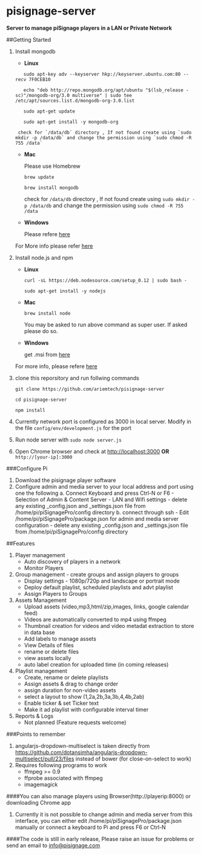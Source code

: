 # pisignage-server
**Server to manage piSignage players in a LAN or Private Network**

##Getting Started
1. Install mongodb
     - **Linux**
     ```
        sudo apt-key adv --keyserver hkp://keyserver.ubuntu.com:80 --recv 7F0CEB10
        
        echo "deb http://repo.mongodb.org/apt/ubuntu "$(lsb_release -sc)"/mongodb-org/3.0 multiverse" | sudo tee /etc/apt/sources.list.d/mongodb-org-3.0.list
        
        sudo apt-get update
        
        sudo apt-get install -y mongodb-org
    ```
        check for `/data/db` directory , If not found create using `sudo mkdir -p /data/db` and change the permission using `sudo chmod -R 755 /data`
     - **Mac**
        
        Please use Homebrew
        ```
        brew update
        
        brew install mongodb
        ```
        check for `/data/db` directory , If not found create using `sudo mkdir -p /data/db` and change the permission using `sudo chmod -R 755 /data`
            
     - **Windows**
     
        Please refere [here](http://docs.mongodb.org/manual/tutorial/install-mongodb-on-windows/#install-mongodb-on-windows)
        
    For More info please refer [here](http://docs.mongodb.org/manual/installation/)
        
2. Install node.js and npm
     - **Linux**
        ```
        curl -sL https://deb.nodesource.com/setup_0.12 | sudo bash -
        
        sudo apt-get install -y nodejs
        ```
     - **Mac**
        ```
        brew install node
        ```
        You may be asked to run above command as super user. If asked please do so.
        
     - **Windows**
        
        get .msi from [here](https://nodejs.org/download/)
        
    For more info, please refere [here](https://github.com/joyent/node/wiki/Installation)
        
3. clone this reporsitory and run follwing commands
    ```
    git clone https://github.com/ariemtech/pisignage-server 
    
    cd pisignage-server
    
    npm install
    ```
4. Currently network port is configured as 3000 in local server. Modify in the file `config/env/development.js` for the port
5. Run node server with `sudo node server.js`
6. Open Chrome browser and check at [http://localhost:3000](http://localhost:3000) **OR** `http://[your-ip]:3000`


###Configure Pi
1. Download the pisignage player software
2. Configure admin and media server to your local address and port using one the following
    a. Connect Keyboard and press Ctrl-N or F6
        - Selection of Admin & Content Server
        - LAN and Wifi settings
        - delete any existing _config.json and _settings.json file from /home/pi/piSignagePro/config directory
    b. connect through ssh
        - Edit /home/pi/piSignagePro/package.json for admin and media server configuration
        - delete any existing _config.json and _settings.json file from /home/pi/piSignagePro/config directory

##Features
1. Player management
    - Auto discovery of players in a network
    - Monitor Players
2. Group management - create groups and assign players to groups
    - Display settings - 1080p/720p and landscape or portrait mode
    - Deploy default playlist, scheduled playlists and advt playlist
    - Assign Players to Groups
3. Assets Management
    - Upload assets (video,mp3,html/zip,images, links, google calendar feed)
    - Videos are automatically converted to mp4 using ffmpeg
    - Thumbnail creation for videos and video metadat extraction to store in data base
    - Add labels to manage assets
    - View Details of files
    - rename or delete files
    - view assets locally 
    - auto label creation for uploaded time (in coming releases)
4. Playlist management
    - Create, rename or delete playlists
    - Assign assets & drag to change order
    - assign duration for non-video assets
    - select a layout to show (1,2a,2b,3a,3b,4,4b,2ab)
    - Enable ticker & set Ticker text
    - Make it ad playlist with configurable interval timer
5. Reports & Logs
    - Not planned (Feature requests welcome)

###Points to remember
1. angularjs-dropdown-multiselect is taken directly from 
    https://github.com/dotansimha/angularjs-dropdown-multiselect/pull/23/files instead of bower (for close-on-select to work)
2. Requires following programs to work
    - ffmpeg >= 0.9
    - ffprobe associated with ffmpeg
    - imagemagick


####You can also manage players using Browser(http://playerip:8000) or downloading Chrome app
1. Currently it is not possible to change admin and media server from this interface, 
    you can either edit /home/pi/piSignagePro/package.json manually or connect a keyboard to Pi and press F6 or Ctrl-N
    
####The code is still in early release, Please raise an issue for problems or send an email to info@pisignage.com
